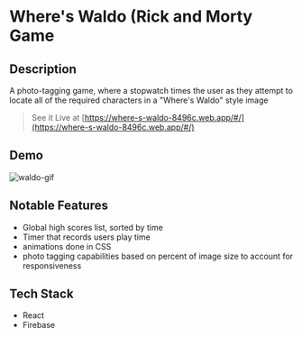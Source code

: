 # Where's Waldo (Rick and Morty Game

## Description

A photo-tagging game, where a stopwatch times the user as they attempt to locate all of the required characters in a "Where's Waldo" style image

> See it Live at [https://where-s-waldo-8496c.web.app/#/](https://where-s-waldo-8496c.web.app/#/)

## Demo

![waldo-gif](https://user-images.githubusercontent.com/72449213/164567183-d7c26fd5-17f1-4764-b172-62531f723e89.gif)

## Notable Features

- Global high scores list, sorted by time
- Timer that records users play time
- animations done in CSS
- photo tagging capabilities based on percent of image size to account for responsiveness

## Tech Stack
- React
- Firebase

